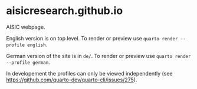 # aisicresearch.github.io

AISIC webpage.

English version is on top level. To render or preview use `quarto render --profile english`.

German version of the site is in `de/`. To render or preview use `quarto render --profile german`.

In developement the profiles can only be viewed independently (see https://github.com/quarto-dev/quarto-cli/issues/275).
